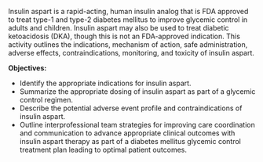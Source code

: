 Insulin aspart is a rapid-acting, human insulin analog that is FDA approved to treat type-1 and type-2 diabetes mellitus to improve glycemic control in adults and children. Insulin aspart may also be used to treat diabetic ketoacidosis (DKA), though this is not an FDA-approved indication. This activity outlines the indications, mechanism of action, safe administration, adverse effects, contraindications, monitoring, and toxicity of insulin aspart.

**Objectives:**
- Identify the appropriate indications for insulin aspart.
- Summarize the appropriate dosing of insulin aspart as part of a glycemic control regimen.
- Describe the potential adverse event profile and contraindications of insulin aspart.
- Outline interprofessional team strategies for improving care coordination and communication to advance appropriate clinical outcomes with insulin aspart therapy as part of a diabetes mellitus glycemic control treatment plan leading to optimal patient outcomes.